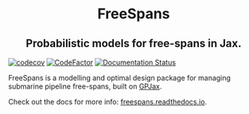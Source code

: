 <h1 align='center'>FreeSpans</h1>
<h2 align='center'>Probabilistic models for free-spans in Jax.</h2>

[![codecov](https://codecov.io/gh/Daniel-Dodd/Spans/branch/master/graph/badge.svg?token=MPG27ZL684)](https://codecov.io/gh/Daniel-Dodd/Spans)
[![CodeFactor](https://www.codefactor.io/repository/github/daniel-dodd/spans/badge)](https://www.codefactor.io/repository/github/daniel-dodd/spans)
[![Documentation Status](https://readthedocs.org/projects/freespans/badge/?version=latest)](https://freespans.readthedocs.io/en/latest/?badge=latest)


FreeSpans is a modelling and optimal design package for managing submarine pipeline free-spans, built on [GPJax](https://github.com/thomaspinder/GPJax). 

Check out the docs for more info: [freespans.readthedocs.io](freespans.readthedocs.io/).
